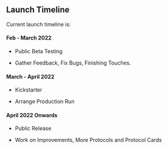 ## Launch Timeline

Current launch timeline is:

#### Feb - March 2022

* Public Beta Testing

* Gather Feedback, Fix Bugs, Finishing Touches.

#### March - April 2022

* Kickstarter

* Arrange Production Run

#### April 2022 Onwards

* Public Release

* Work on Improvements, More Protocols and Protocol Cards
